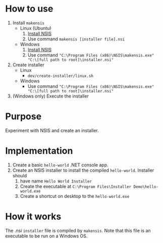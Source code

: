 # How to use
1. Install `makensis`
    - Linux (Ubuntu)
        1. [Install NSIS](https://installati.one/ubuntu/21.04/nsis/)
        1. Use command `makensis [installer file].nsi`
    - Windows
        1. [Install NSIS](https://nsis.sourceforge.io/Download)
        1. Use command `"C:\Program Files (x86)\NSIS\makensis.exe" "C:\[full path to root]\installer.nsi"`
1. Create installer
    - Linux
        - `dev/create-installer/linux.sh`
    - Windows 
        - Use command `"C:\Program Files (x86)\NSIS\makensis.exe" "C:\[full path to root]\installer.nsi"`
1. (Windows only) Execute the installer

# Purpose
Experiment with NSIS and create an installer.

# Implementation
1. Create a basic `hello-world` .NET console app.
1. Create an NSIS installer to install the compiled `hello-world`. Installer should
    1. have name `Hello World Installer`
    1. Create the executable at `C:\Program Files\Installer Demo\hello-world.exe`
    1. Create a shortcut on desktop to the `hello-world.exe`

# How it works
The .nsi `installer` file is compiled by `makensis`. Note that this file is an executable to be run on a Windows OS.

